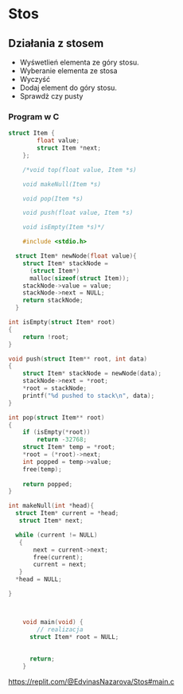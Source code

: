 # Stos
## Działania z stosem
- Wyśwetlień elementa ze góry stosu.
- Wyberanie elementa ze stosa
- Wyczyść
- Dodaj element do góry stosu.
- Sprawdż czy pusty

### Program w C
```C
struct Item {
        float value;
        struct Item *next;
    };

    /*void top(float value, Item *s)

    void makeNull(Item *s)

    void pop(Item *s)

    void push(float value, Item *s)

    void isEmpty(Item *s)*/

    #include <stdio.h>

  struct Item* newNode(float value){
    struct Item* stackNode = 
      (struct Item*)
      malloc(sizeof(struct Item));
    stackNode->value = value;
    stackNode->next = NULL;
    return stackNode;
  }

int isEmpty(struct Item* root)
{
    return !root;
}

void push(struct Item** root, int data)
{
    struct Item* stackNode = newNode(data);
    stackNode->next = *root;
    *root = stackNode;
    printf("%d pushed to stack\n", data);
}

int pop(struct Item** root)
{
    if (isEmpty(*root))
        return -32768;
    struct Item* temp = *root;
    *root = (*root)->next;
    int popped = temp->value;
    free(temp);
  
    return popped;
}

int makeNull(int *head){
  struct Item* current = *head;
   struct Item* next;

  while (current != NULL)
   {
       next = current->next;
       free(current);
       current = next;
   }
  *head = NULL;

}



    void main(void) {
        // realizacja
      struct Item* root = NULL;
  
  
      return;
    }
```
https://replit.com/@EdvinasNazarova/Stos#main.c
